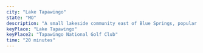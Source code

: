 ```yaml
---
city: "Lake Tapawingo"
state: "MO"
description: "A small lakeside community east of Blue Springs, popular for boating and outdoor living."
keyPlace: "Lake Tapawingo"
keyPlace2: "Tapawingo National Golf Club"
time: "20 minutes"
---
```

